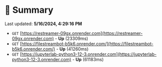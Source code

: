 # 📖 Summary
Last updated: **5/16/2024, 4:29:16 PM**

- `GET` [https://restreamer-09gx.onrender.com](https://restreamer-09gx.onrender.com) - **Up** (23309ms)
- `GET` [https://filestreambot-b5k6.onrender.com/](https://filestreambot-b5k6.onrender.com/) - **Up** (41260ms)
- `GET` [https://jupyterlab-python3-12-3.onrender.com](https://jupyterlab-python3-12-3.onrender.com) - **Up** (61183ms)
